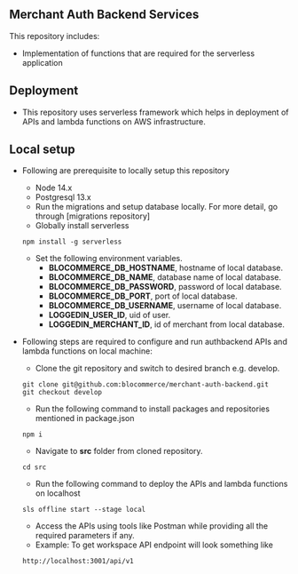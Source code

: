 ## Merchant Auth Backend Services
This repository includes:
- Implementation of functions that are required for the serverless application

## Deployment
- This repository uses serverless framework which helps in deployment of APIs and lambda functions on AWS infrastructure.


## Local setup
- Following are prerequisite to locally setup this repository
    - Node 14.x
    - Postgresql 13.x
    - Run the migrations and setup database locally. For more detail, go through [migrations repository]
    - Globally install serverless
    ```
    npm install -g serverless
    ```
    - Set the following environment variables.
        - **BLOCOMMERCE_DB_HOSTNAME**, hostname of local database.
        - **BLOCOMMERCE_DB_NAME**, database name of local database.
        - **BLOCOMMERCE_DB_PASSWORD**, password of local database.
        - **BLOCOMMERCE_DB_PORT**, port of local database.
        - **BLOCOMMERCE_DB_USERNAME**, username of local database.
        - **LOGGEDIN_USER_ID**, uid of user.
        - **LOGGEDIN_MERCHANT_ID**, id of merchant from local database.

- Following steps are required to configure and run authbackend APIs and lambda functions on local machine:
    - Clone the git repository and switch to desired branch e.g. develop.
    ```
    git clone git@github.com:blocommerce/merchant-auth-backend.git
    git checkout develop
    ```
    - Run the following command to install packages and repositories mentioned in package.json 
    ```
    npm i
    ``` 
    - Navigate to **src** folder from cloned repository.
    ```
    cd src
    ```
    - Run the following command to deploy the APIs and lambda functions on localhost
    ```
    sls offline start --stage local
    ```
    - Access the APIs using tools like Postman while providing all the required parameters if any.
    - Example: To get workspace API endpoint will look something like 
    ```
    http://localhost:3001/api/v1
    ```
